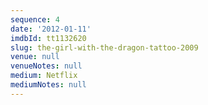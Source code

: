 ```yaml
---
sequence: 4
date: '2012-01-11'
imdbId: tt1132620
slug: the-girl-with-the-dragon-tattoo-2009
venue: null
venueNotes: null
medium: Netflix
mediumNotes: null
---
```



